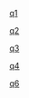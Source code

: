 [q1](https://pythontutor.com/render.html#code=def%20double%28x%29%3A%0A%20%20%20%20return%20x%20*%202%0Ahmmm%20%3D%20double%0Awow%20%3D%20double%283%29%0Ahmmm%28wow%29&cumulative=false&curInstr=10&heapPrimitives=nevernest&mode=display&origin=opt-frontend.js&py=3&rawInputLstJSON=%5B%5D&textReferences=false)

[q2](https://pythontutor.com/render.html#code=def%20f%28x%29%3A%0A%20%20%20%20return%20x%0Adef%20g%28x,%20y%29%3A%0A%20%20%20%20if%20x%28y%29%3A%0A%20%20%20%20%20%20%20%20return%20not%20y%0A%20%20%20%20return%20y%0Ax%20%3D%203%0Ax%20%3D%20g%28f,%20x%29%0Af%20%3D%20g%28f,%200%29&cumulative=false&curInstr=19&heapPrimitives=nevernest&mode=display&origin=opt-frontend.js&py=3&rawInputLstJSON=%5B%5D&textReferences=false)

[q3](https://pythontutor.com/render.html#code=a%20%3D%20lambda%20x%3A%20x%20*%202%20%2B%201%0Adef%20b%28b,%20x%29%3A%0A%20%20%20%20return%20b%28x%20%2B%20a%28x%29%29%0Ax%20%3D%203%0Ax%20%3D%20b%28a,%20x%29&cumulative=false&curInstr=13&heapPrimitives=nevernest&mode=display&origin=opt-frontend.js&py=3&rawInputLstJSON=%5B%5D&textReferences=false)

[q4](https://pythontutor.com/render.html#code=n%20%3D%209%0Adef%20make_adder%28n%29%3A%0A%20%20%20%20return%20lambda%20k%3A%20k%20%2B%20n%0Aadd_ten%20%3D%20make_adder%28n%2B1%29%0Aresult%20%3D%20add_ten%28n%29&cumulative=false&curInstr=10&heapPrimitives=nevernest&mode=display&origin=opt-frontend.js&py=3&rawInputLstJSON=%5B%5D&textReferences=false)

[q6](https://pythontutor.com/render.html#code=def%20curry2%28h%29%3A%0A%20%20%20%20def%20f%28x%29%3A%0A%20%20%20%20%20%20%20%20def%20g%28y%29%3A%0A%20%20%20%20%20%20%20%20%20%20%20%20return%20h%28x,%20y%29%0A%20%20%20%20%20%20%20%20return%20g%0A%20%20%20%20return%20f%0Amake_adder%20%3D%20curry2%28lambda%20x,%20y%3A%20x%20%2B%20y%29%0Aadd_three%20%3D%20make_adder%283%29%0Aadd_four%20%3D%20make_adder%284%29%0Afive%20%3D%20add_three%282%29&cumulative=false&curInstr=23&heapPrimitives=nevernest&mode=display&origin=opt-frontend.js&py=3&rawInputLstJSON=%5B%5D&textReferences=false)
